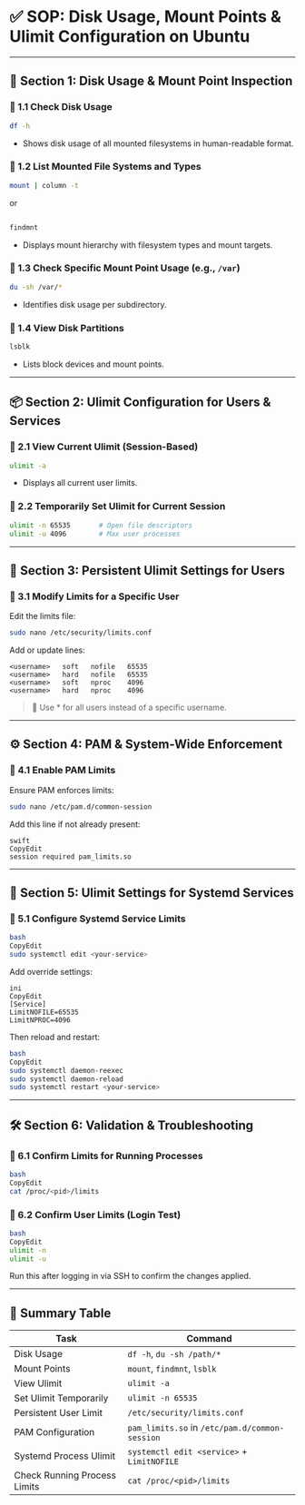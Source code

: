 # ✅ SOP: Disk Usage, Mount Points & Ulimit Configuration on Ubuntu

---

## 📂 Section 1: Disk Usage & Mount Point Inspection

### 🔹 1.1 Check Disk Usage

```bash
df -h

```

- Shows disk usage of all mounted filesystems in human-readable format.

### 🔹 1.2 List Mounted File Systems and Types

```bash
mount | column -t

```

or

```bash

findmnt

```

- Displays mount hierarchy with filesystem types and mount targets.

### 🔹 1.3 Check Specific Mount Point Usage (e.g., `/var`)

```bash
du -sh /var/*

```

- Identifies disk usage per subdirectory.

### 🔹 1.4 View Disk Partitions

```bash
lsblk

```

- Lists block devices and mount points.

---

## 📦 Section 2: Ulimit Configuration for Users & Services

### 🔹 2.1 View Current Ulimit (Session-Based)

```bash
ulimit -a

```

- Displays all current user limits.

### 🔹 2.2 Temporarily Set Ulimit for Current Session

```bash
ulimit -n 65535       # Open file descriptors
ulimit -u 4096        # Max user processes

```

---

## 🔐 Section 3: Persistent Ulimit Settings for Users

### 🔹 3.1 Modify Limits for a Specific User

Edit the limits file:

```bash
sudo nano /etc/security/limits.conf

```

Add or update lines:

```
<username>   soft   nofile   65535
<username>   hard   nofile   65535
<username>   soft   nproc    4096
<username>   hard   nproc    4096

```

> 🔁 Use * for all users instead of a specific username.
> 

---

## ⚙️ Section 4: PAM & System-Wide Enforcement

### 🔹 4.1 Enable PAM Limits

Ensure PAM enforces limits:

```bash
sudo nano /etc/pam.d/common-session

```

Add this line if not already present:

```
swift
CopyEdit
session required pam_limits.so

```

---

## 🧩 Section 5: Ulimit Settings for Systemd Services

### 🔹 5.1 Configure Systemd Service Limits

```bash
bash
CopyEdit
sudo systemctl edit <your-service>

```

Add override settings:

```
ini
CopyEdit
[Service]
LimitNOFILE=65535
LimitNPROC=4096

```

Then reload and restart:

```bash
bash
CopyEdit
sudo systemctl daemon-reexec
sudo systemctl daemon-reload
sudo systemctl restart <your-service>

```

---

## 🛠️ Section 6: Validation & Troubleshooting

### 🔹 6.1 Confirm Limits for Running Processes

```bash
bash
CopyEdit
cat /proc/<pid>/limits

```

### 🔹 6.2 Confirm User Limits (Login Test)

```bash
bash
CopyEdit
ulimit -n
ulimit -u

```

Run this after logging in via SSH to confirm the changes applied.

---

## 📘 Summary Table

| Task | Command |
| --- | --- |
| Disk Usage | `df -h`, `du -sh /path/*` |
| Mount Points | `mount`, `findmnt`, `lsblk` |
| View Ulimit | `ulimit -a` |
| Set Ulimit Temporarily | `ulimit -n 65535` |
| Persistent User Limit | `/etc/security/limits.conf` |
| PAM Configuration | `pam_limits.so` in `/etc/pam.d/common-session` |
| Systemd Process Ulimit | `systemctl edit <service>` + `LimitNOFILE` |
| Check Running Process Limits | `cat /proc/<pid>/limits` |
